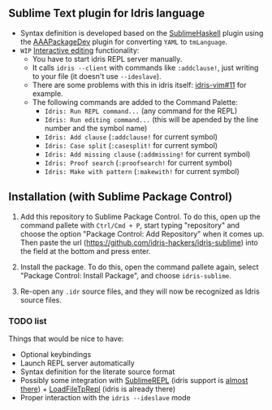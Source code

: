 ## Sublime Text plugin for Idris language

- Syntax definition is developed based on the [SublimeHaskell](https://github.com/SublimeHaskell/SublimeHaskell) plugin using the [AAAPackageDev](https://github.com/SublimeText/AAAPackageDev) plugin for converting `YAML` to `tmLanguage`.
- `WIP` [Interactive editing](http://edwinb.wordpress.com/2013/10/28/interactive-idris-editing-with-vim/) functionality:
  + You have to start idris REPL server manually.
  + It calls `idris --client` with commands like `:addclause!`, just writing to your file (it doesn't use `--ideslave`).
  + There are some problems with this in idris itself: [idris-vim#11](https://github.com/idris-hackers/idris-vim/issues/11) for example.
  + The following commands are added to the Command Palette:
    - `Idris: Run REPL command...` (any command for the REPL)
    - `Idris: Run editing command...` (this will be apended by the line number and the symbol name)
    - `Idris: Add clause` (`:addclause!` for current symbol)
    - `Idris: Case split` (`:casesplit!` for current symbol)
    - `Idris: Add missing clause` (`:addmissing!` for current symbol)
    - `Idris: Proof search` (`:proofsearch!` for current symbol)
    - `Idris: Make with pattern` (`:makewith!` for current symbol)

## Installation (with Sublime Package Control)

1. Add this repository to Sublime Package Control. To do this, open up the command pallete with `Ctrl/Cmd + P`, start typing "repository" and choose the option "Package Control: Add Repository" when it comes up. Then paste the url (https://github.com/idris-hackers/idris-sublime) into the field at the bottom and press enter.

2. Install the package. To do this, open the command pallete again, select "Package Control: Install Package", and choose `idris-sublime`.

3. Re-open any `.idr` source files, and they will now be recognized as Idris source files.

### TODO list

Things that would be nice to have:

- Optional keybindings
- Launch REPL server automatically
- Syntax definition for the literate source format
- Possibly some integration with [SublimeREPL](https://github.com/wuub/SublimeREPL) (idris support is [almost there](https://github.com/wuub/SublimeREPL/pull/354)) + [LoadFileTpRepl](https://github.com/laughedelic/LoadFileToRepl) (idris is already there)
- Proper interaction with the `idris --ideslave` mode
